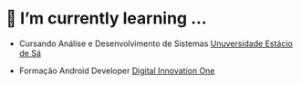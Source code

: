 
# 🌱 I’m currently learning ...
- Cursando Análise e Desenvolvimento de Sistemas
   [Unuversidade Estácio de Sá](https://estacio.br/)
  
- Formação Android Developer
   [Digital Innovation One](https://www.dio.me/)

<!---
siqueirago/siqueirago is a ✨ special ✨ repository because its `README.md` (this file) appears on your GitHub profile.
You can click the Preview link to take a look at your changes.
--->
